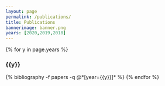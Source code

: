 ```yaml
---
layout: page
permalink: /publications/
title: Publications
bannerimage: banner.png
years: [2020,2019,2018]
---
```


{% for y in page.years %}
  <h3 class="year">{{y}}</h3>
  {% bibliography -f papers -q @*[year={{y}}]* %}
{% endfor %}
